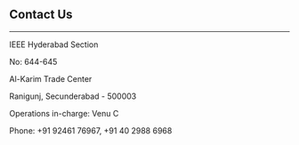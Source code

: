 ## Contact Us
---  

IEEE Hyderabad Section

No: 644-645

Al-Karim Trade Center

Ranigunj, Secunderabad - 500003

Operations in-charge: Venu C

Phone:  +91 92461 76967, +91 40 2988 6968